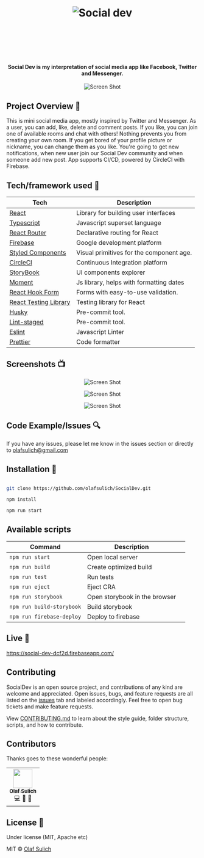 <h1 align="center">

<br>

<p align="center">
<img src="https://i.ibb.co/LxbZZbb/socialdev-seo.png"  alt="Social dev">
</p>

<br>

<br>

</h1>

<h4 align="center">
Social Dev is my interpretation of social media app like Facebook, Twitter and Messenger. </h4>

<p align="center">
  <a >
    <img src="https://i.ibb.co/ygh9HPL/Zrzut-ekranu-2020-03-17-o-15-31-19.png"
         alt="Screen Shot">
  </a>
</p>

## Project Overview 🎉

This is mini social media app, mostly inspired by Twitter and Messenger. As a user, you can add, like, delete and comment posts. If you like, you can join one of available rooms and chat with others! Nothing prevents you from creating your own room. If you get bored of your profile picture or nickname, you can change them as you like. You're going to get new notifications, when new user join our Social Dev community and when someone add new post.
App supports CI/CD, powered by CircleCI with Firebase.

## Tech/framework used 🔧

| Tech                                                    | Description                              |
| ------------------------------------------------------- | ---------------------------------------- |
| [React](https://reactjs.org/)                           | Library for building user interfaces     |
| [Typescript](https://www.typescriptlang.org/)           | Javascript superset language             |
| [React Router](https://reacttraining.com/react-router/) | Declarative routing for React            |
| [Firebase](https://firebase.google.com/)                | Google development platform              |
| [Styled Components](https://styled-components.com/)     | Visual primitives for the component age. |
| [CircleCI](https://circleci.com/)                       | Continuous Integration platform          |
| [StoryBook](https://storybook.js.org/)                  | UI components explorer                   |
| [Moment](https://momentjs.com/)                         | Js library, helps with formatting dates  |
| [React Hook Form](https://react-hook-form.com/)         | Forms with easy-to-use validation.       |
| [React Testing Library](https://testing-library.com/)   | Testing library for React                |
| [Husky](https://github.com/okonet/lint-staged)          | Pre-commit tool.                         |
| [Lint-staged](https://github.com/okonet/lint-staged)    | Pre-commit tool.                         |
| [Eslint](https://eslint.org/)                           | Javascript Linter                        |
| [Prettier](https://prettier.io/)                        | Code formatter                           |

## Screenshots 📺

<p align="center">
    <img src="https://i.ibb.co/Cv8p0s5/Sss1.png" alt="Screen Shot">
</p>

<p align="center">
    <img src="https://i.ibb.co/Fw0dTS2/Sss2.png" alt="Screen Shot">
</p>

<p align="center">
    <img src="https://i.ibb.co/KqdLHXp/sss3.png" alt="Screen Shot">
</p>

## Code Example/Issues 🔍

If you have any issues, please let me know in the issues section or directly to olafsulich@gmail.com

## Installation 💾

```bash

git clone https://github.com/olafsulich/SocialDev.git

npm install

npm run start

```

## Available scripts

| Command                   | Description                   |     |
| ------------------------- | ----------------------------- | --- |
| `npm run start`           | Open local server             |     |
| `npm run build`           | Create optimized build        |     |
| `npm run test`            | Run tests                     |     |
| `npm run eject`           | Eject CRA                     |     |
| `npm run storybook`       | Open storybook in the browser |     |
| `npm run build-storybook` | Build storybook               |     |
| `npm run firebase-deploy` | Deploy to firebase            |     |

## Live 📍

<a href="https://social-dev-dcf2d.firebaseapp.com/">https://social-dev-dcf2d.firebaseapp.com/</a>

## Contributing

SocialDev is an open source project, and contributions of any kind are welcome and appreciated. Open issues, bugs, and feature requests are all listed on the [issues](https://github.com/olafsulich/SocialDev/issues) tab and labeled accordingly. Feel free to open bug tickets and make feature requests.

View [CONTRIBUTING.md](CONTRIBUTING.md) to learn about the style guide, folder structure, scripts, and how to contribute.

## Contributors

Thanks goes to these wonderful people:

<!-- ALL-CONTRIBUTORS-LIST:START - Do not remove or modify this section -->
<!-- prettier-ignore-start -->
<!-- markdownlint-disable -->

<table>
  <tr>
    <td align="center"><a href="https://github.com/olafsulich/"><img src="https://avatars2.githubusercontent.com/u/46969484?s=460&u=6efb367aa9e2618cde36837f5b48fe2a09a69045&v=4" width="50px;" alt=""/><br /><sub><b>Olaf Sulich</b></sub></a><br /><a title="Code">💻</a> <a  title="Ideas, Planning, & Feedback">🤔</a> <a title="Bug reports">🐛</a></td>
  </tr>
  
</table>

<!-- markdownlint-enable -->
<!-- prettier-ignore-end -->

<!-- ALL-CONTRIBUTORS-LIST:END -->

## License 🔱

Under license (MIT, Apache etc)

MIT © [Olaf Sulich]()
